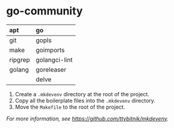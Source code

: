 # go-community

| apt     | go            |
|:--------|:--------------|
| git     | gopls         |
| make    | goimports     |
| ripgrep | golangci-lint |
| golang  | goreleaser    |
|         | delve         |

1. Create a `.mkdevenv` directory at the root of the project.
2. Copy all the boilerplate files into the `.mkdevenv` directory.
3. Move the `Makefile` to the root of the project.

*For more information, see <https://github.com/ttybitnik/mkdevenv>.*
